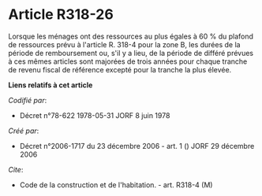 # Article R318-26

Lorsque les ménages ont des ressources au plus égales à 60 % du plafond de ressources prévu à l'article R. 318-4 pour la zone
B, les durées de la période de remboursement ou, s'il y a lieu, de la période de différé prévues à ces mêmes articles sont
majorées de trois années pour chaque tranche de revenu fiscal de référence excepté pour la tranche la plus élevée.

**Liens relatifs à cet article**

_Codifié par_:

  - Décret n°78-622 1978-05-31 JORF 8 juin 1978

_Créé par_:

  - Décret n°2006-1717 du 23 décembre 2006 - art. 1 () JORF 29 décembre 2006

_Cite_:

  - Code de la construction et de l'habitation. - art. R318-4 (M)

